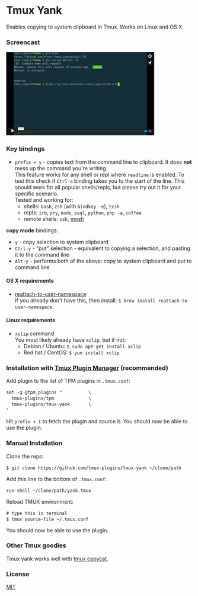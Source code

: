# Tmux Yank

Enables copying to system clipboard in Tmux. Works on Linux and OS X.

### Screencast

[![screencast screenshot](/video/screencast_img.png)](https://vimeo.com/102039099)

### Key bindings

- `prefix + y` - copies text from the command line to clipboard. It does **not**
  mess up the command you're writing.<br/>
  This feature works for any shell or repl where `readline` is enabled.
  To test this check if `Ctrl-a` binding takes you to the start of the line.
  This should work for all popular shells/repls, but please try out it for your
  specific scenario.<br/>
  Tested and working for:
  - shells: `bash`, `zsh` (with `bindkey -e`), `tcsh`
  - repls: `irb`, `pry`, `node`, `psql`, `python`, `php -a`, `coffee`
  - remote shells: `ssh`, [mosh](http://mosh.mit.edu/)

**copy mode** bindings:
- `y` - copy selection to system clipboard
- `Ctrl-y` - "put" selection - equivalent to copying a selection, and pasting it to the command line
- `Alt-y` - performs both of the above: copy to system clipboard and
  put to command line

#### OS X requirements

- [reattach-to-user-namespace](https://github.com/ChrisJohnsen/tmux-MacOSX-pasteboard)<br/>
  If you already don't have this, then install:
  `$ brew install reattach-to-user-namespace`.

#### Linux requirements

- `xclip` command<br/>
  You most likely already have `xclip`, but if not:
  - Debian / Ubuntu: `$ sudo apt-get install xclip`
  - Red hat / CentOS: `$ yum install xclip`

### Installation with [Tmux Plugin Manager](https://github.com/tmux-plugins/tpm) (recommended)

Add plugin to the list of TPM plugins in `.tmux.conf`:

    set -g @tpm_plugins "          \
      tmux-plugins/tpm             \
      tmux-plugins/tmux-yank       \
    "

Hit `prefix + I` to fetch the plugin and source it. You should now be able to
use the plugin.

### Manual Installation

Clone the repo:

    $ git clone https://github.com/tmux-plugins/tmux-yank ~/clone/path

Add this line to the bottom of `.tmux.conf`:

    run-shell ~/clone/path/yank.tmux

Reload TMUX environment:

    # type this in terminal
    $ tmux source-file ~/.tmux.conf

You should now be able to use the plugin.

### Other Tmux goodies

Tmux yank works well with [tmux copycat](https://github.com/tmux-plugins/tmux-copycat).

### License

[MIT](LICENSE.md)
